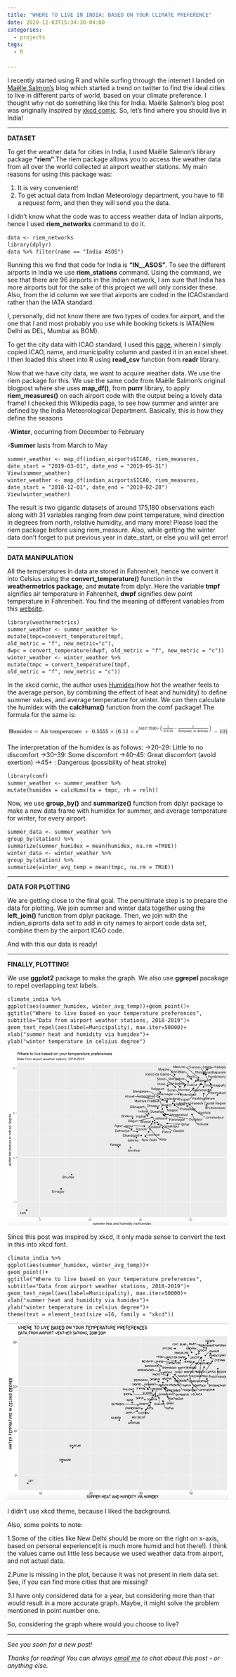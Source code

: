 ```yaml
---
title: "WHERE TO LIVE IN INDIA: BASED ON YOUR CLIMATE PREFERENCE"
date: 2020-12-03T15:34:30-04:00
categories:
  - projects
tags:
  - R

---
```


I recently started using R and while surfing through the internet I landed on [Maëlle Salmon’s](https://masalmon.eu/2017/11/16/wheretoliveus/) blog which started a trend on twitter to find the ideal cities to live in different parts of world, based on your climate preference. I thought why not do something like this for India. Maëlle Salmon’s blog post was originally inspired by [xkcd comic](https://xkcd.com/1916/).
So, let’s find where you should live in India!

-------
**DATASET**

To get the weather data for cities in India, I used Maëlle Salmon’s library package **“riem”**.The riem package allows you to access the weather data from all over the world collected at airport weather stations.
My main reasons for using this package was:
1. It is very convenient!
2. To get actual data from Indian Meteorology department, you have to fill a request form, and then they will send you the data.

I didn’t know what the code was to access weather data of Indian airports, hence I used **riem_networks** command to do it.


```
data <- riem_networks
library(dplyr)
data %>% filter(name == "India ASOS")
```


Running this we find that code for India is **“IN__ASOS”**. To see the different airports in India we use **riem_stations** command. Using the command, we see that there are 96 airports in the Indian network, I am sure that India has more airports but for the sake of this project we will only consider these. Also, from the id column we see that airports are coded in the ICAOstandard rather than the IATA standard.

I, personally, did not know there are two types of codes for airport, and the one that I and most probably you use while booking tickets is IATA(New Delhi as DEL, Mumbai as BOM).

To get the city data with ICAO standard, I used this [page](https://airportcodes.io/en/all-airports/?filters[country]=IN), wherein I simply copied ICAO, name, and municipality column and pasted it in an excel sheet. I then loaded this sheet into R using **read_csv** function from **readr** library.

Now that we have city data, we want to acquire weather data. We use the riem package for this. We use the same code from Maëlle Salmon’s original blogpost where she uses **map_df()**, from **purrr** library, to apply **riem_measures()** on each airport code with the output being a lovely data frame!
I checked this Wikipedia page, to see how summer and winter are defined by the India Meteorological Department. Basically, this is how they define the seasons

-**Winter**, occurring from December to February

-**Summer** lasts from March to May


```library(purrr)
summer_weather <- map_df(indian_airports$ICAO, riem_measures, date_start = "2019-03-01", date_end = "2019-05-31")
View(summer_weather)
winter_weather <- map_df(indian_airports$ICAO, riem_measures, date_start = "2018-12-01", date_end = "2019-02-28")
View(winter_weather)
```


The result is two gigantic datasets of around 175,180 observations each along with 31 variables ranging from dew point temperature, wind direction in degrees from north, relative humidity, and many more!
Please load the riem package before using riem_measure. Also, while getting the winter data don’t forget to put previous year in date_start, or else you will get error!

-----

**DATA MANIPULATION**

All the temperatures in data are stored in Fahrenheit, hence we convert it into Celsius using the **convert_temperature()** function in the **weathermetrics package**, and **mutate** from dplyr. Here the variable **tmpf** signifies air temperature in Fahrenheit, **dwpf** signifies dew point temperature in Fahrenheit. You find the meaning of different variables from this [website](https://docs.ropensci.org/riem/articles/riem.html).

```
library(weathermetrics)
summer_weather <- summer_weather %> 
mutate(tmpc=convert_temperature(tmpf, 
old_metric = "f", new_metric="c"), 
dwpc = convert_temperature(dwpf, old_metric = "f", new_metric = "c"))
winter_weather <- winter_weather %>% 
mutate(tmpc = convert_temperature(tmpf, 
old_metric = "f", new_metric = "c"))
```

In the xkcd comic, the author uses [Humidex](https://en.wikipedia.org/wiki/Humidex)(how hot the weather feels to the average person, by combining the effect of heat and humidity) to define summer values, and average temperature for winter.
We can then calculate the humidex with the **calcHumx()** function from the comf package!
The formula for the same is:

![formula](assets/image/wheretolive/formula_humidex.png)

The interpretation of the humidex is as follows:
->20–29: Little to no discomfort
->30–39: Some discomfort
->40–45: Great discomfort (avoid exertion)
->45+ : Dangerous (possibility of heat stroke)


```
library(comf)
summer_weather <- summer_weather %>% 
mutate(humidex = calcHumx(ta = tmpc, rh = relh))
```


Now, we use **group_by()** and **summarize()** function from dplyr package to make a new data frame with humidex for summer, and average temperature for winter, for every airport.

```
summer_data <- summer_weather %>% 
group_by(station) %>% 
summarize(summer_humidex = mean(humidex, na.rm =TRUE))
winter_data <- winter_weather %>% 
group_by(station) %>% 
summarize(winter_avg_temp = mean(tmpc, na.rm = TRUE))
```

------

**DATA FOR PLOTTING**

We are getting close to the final goal. The penultimate step is to prepare the data for plotting. We join summer and winter data together using the **left_join()** function from dplyr package. Then, we join with the indian_aiprorts data set to add in city names to airport code data set, combine them by the airport ICAO code.

And with this our data is ready!

-------

**FINALLY, PLOTTING!**

We use **ggplot2** package to make the graph. We also use **ggrepel** pacakage to repel overlapping text labels.


```
climate_india %>%
ggplot(aes(summer_humidex, winter_avg_temp))+geom_point()+
ggtitle("Where to live based on your temperature preferences", subtitle="Data from airport weather stations, 2018-2019")+
geom_text_repel(aes(label=Municipality), max.iter=50000)+
xlab("summer heat and humidity via humidex")+
ylab("winter temperature in celsius degree")
```


![graph](assets/image/wheretolive/graph1.png)

Since this post was inspired by xkcd, it only made sense to convert the text in this into xkcd font.



```
climate_india %>%
ggplot(aes(summer_humidex, winter_avg_temp))+
geom_point()+
ggtitle("Where to live based on your temperature preferences", subtitle="Data from airport weather stations, 2018-2019")+
geom_text_repel(aes(label=Municipality), max.iter=50000)+
xlab("summer heat and humidity via humidex")+
ylab("winter temperature in celsius degree")+
theme(text = element_text(size =16, family = "xkcd"))
```

![xkcd graph](assets/image/wheretolive/final_graph.png)

I didn’t use xkcd theme, because I liked the background. 

Also, some points to note:

1.Some of the cities like New Delhi should be more on the right on x-axis, based on personal experience(it is much more humid and hot there!). I think the values came out little less because we used weather data from airport, and not actual data.

2.Pune is missing in the plot, because it was not present in riem data set. See, if you can find more cities that are missing?

3.I have only considered data for a year, but considering more than that would result in a more accurate graph. Maybe, it might solve the problem mentioned in point number one.

So, considering the graph where would you choose to live?

---

*See you soon for a new post!*

*Thanks for reading! You can always [email me](mailto:shambhavi.singh2014@gmail.com) to chat about this post - or anything else.*
